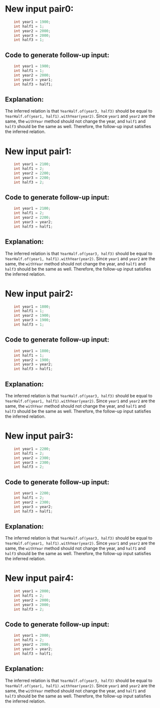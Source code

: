 # New input pair0:
```java
    int year1 = 1900;
    int half1 = 1;
    int year2 = 2000;
    int year3 = 2000;
    int half3 = 1;
```

## Code to generate follow-up input:
```java
    int year1 = 1900;
    int half1 = 1;
    int year2 = 2000;
    int year3 = year1;
    int half3 = half1;
```

## Explanation:
The inferred relation is that `YearHalf.of(year3, half3)` should be equal to `YearHalf.of(year1, half1).withYear(year2)`. Since `year1` and `year2` are the same, the `withYear` method should not change the year, and `half1` and `half3` should be the same as well. Therefore, the follow-up input satisfies the inferred relation.

# New input pair1:
```java
    int year1 = 2100;
    int half1 = 2;
    int year2 = 2200;
    int year3 = 2200;
    int half3 = 2;
```

## Code to generate follow-up input:
```java
    int year1 = 2100;
    int half1 = 2;
    int year2 = 2200;
    int year3 = year2;
    int half3 = half1;
```

## Explanation:
The inferred relation is that `YearHalf.of(year3, half3)` should be equal to `YearHalf.of(year1, half1).withYear(year2)`. Since `year1` and `year2` are the same, the `withYear` method should not change the year, and `half1` and `half3` should be the same as well. Therefore, the follow-up input satisfies the inferred relation.

# New input pair2:
```java
    int year1 = 1800;
    int half1 = 1;
    int year2 = 1900;
    int year3 = 1900;
    int half3 = 1;
```

## Code to generate follow-up input:
```java
    int year1 = 1800;
    int half1 = 1;
    int year2 = 1900;
    int year3 = year2;
    int half3 = half1;
```

## Explanation:
The inferred relation is that `YearHalf.of(year3, half3)` should be equal to `YearHalf.of(year1, half1).withYear(year2)`. Since `year1` and `year2` are the same, the `withYear` method should not change the year, and `half1` and `half3` should be the same as well. Therefore, the follow-up input satisfies the inferred relation.

# New input pair3:
```java
    int year1 = 2200;
    int half1 = 2;
    int year2 = 2300;
    int year3 = 2300;
    int half3 = 2;
```

## Code to generate follow-up input:
```java
    int year1 = 2200;
    int half1 = 2;
    int year2 = 2300;
    int year3 = year2;
    int half3 = half1;
```

## Explanation:
The inferred relation is that `YearHalf.of(year3, half3)` should be equal to `YearHalf.of(year1, half1).withYear(year2)`. Since `year1` and `year2` are the same, the `withYear` method should not change the year, and `half1` and `half3` should be the same as well. Therefore, the follow-up input satisfies the inferred relation.

# New input pair4:
```java
    int year1 = 2000;
    int half1 = 2;
    int year2 = 2000;
    int year3 = 2000;
    int half3 = 2;
```

## Code to generate follow-up input:
```java
    int year1 = 2000;
    int half1 = 2;
    int year2 = 2000;
    int year3 = year2;
    int half3 = half1;
```

## Explanation:
The inferred relation is that `YearHalf.of(year3, half3)` should be equal to `YearHalf.of(year1, half1).withYear(year2)`. Since `year1` and `year2` are the same, the `withYear` method should not change the year, and `half1` and `half3` should be the same as well. Therefore, the follow-up input satisfies the inferred relation.
